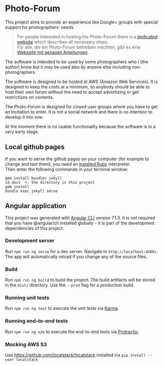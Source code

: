 # Photo-Forum

This project aims to provide an experience like Google+ groups with special support for
photographers' needs.

> For people interested in hosting the Photo-Forum there is a [dedicated website](https://fte378.github.io/photo-forum/index) which describes all necessary steps.  
> Für alle, die ein Photo-Forum betreiben möchten, gibt es eine [Webseite mit genauen Anleitungen](https://fte378.github.io/photo-forum/index_de).

The software is intended to be used by some photographers who I (the author) know but it may be used
also by anyone else including non-photographers.

The software is designed to be hosted at AWS (Amazon Web Services). It is designed to keep
the costs at a minimum, so anybody should be able to host their own forum without the need
to accept advertising or get restrictions on contents.

The Photo-Forum is designed for closed user groups where you have to get an invitation
to enter. It is not a social network and there is no intention to develop it into one.

At the moment there is no usable functionality because the software is in a very early stage.

## Local github pages

If you want to serve the github pages on your computer (for example to change and test them),
you need an [installed Ruby](https://www.ruby-lang.org/) interpreter.  
Then enter the following commands in your terminal window:  
```Shell
gem install bundler jekyll
cd docs  <- the directory in this project
gem install
bundle exec jekyll serve 
```

## Angular application

This project was generated with [Angular CLI](https://github.com/angular/angular-cli) version 7.1.3.
It is not required that you have @angular/cli installed globally - it is part of the development
dependencies of this project.

### Development server

Run `npm run ng serve` for a dev server. Navigate to `http://localhost:4200/`. The app will automatically reload if you change any of the source files.

### Build

Run `npm run ng build` to build the project. The build artifacts will be stored in the `dist/` directory. Use the `--prod` flag for a production build.

### Running unit tests

Run `npm run ng test` to execute the unit tests via [Karma](https://karma-runner.github.io).

### Running end-to-end tests

Run `npm run ng e2e` to execute the end-to-end tests via [Protractor](http://www.protractortest.org/).

### Mocking AWS S3

Use https://github.com/localstack/localstack installed via  `pip install --user localstack` 
